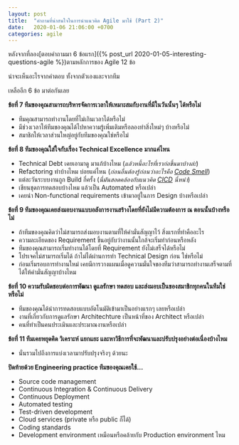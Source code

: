 ```yaml
---
layout: post
title:  "คำถามที่น่าสนใจในการนำแนวคิด Agile มาใช้ (Part 2)"
date:   2020-01-06 21:06:00 +0700
categories: agile
---
```


หลังจากที่ลอง[ตอบคำถามมา 6 ข้อแรก]({% post_url 2020-01-05-interesting-questions-agile %})ตามหลักการของ Agile 12 ข้อ

น่าจะเห็นอะไรจากคำตอบ ทั้งจากตัวเองและจากทีม

เหลืออีก 6 ข้อ มาต่อกันเลย

**ข้อที่ 7 ทีมของคุณสามารถบริหารจัดการเวลาให้เหมาะสมกับงานที่มีในวันนั้นๆ ได้หรือไม่**
- ทีมคุณสามารถทำงานโดยที่ไม่เกินเวลาได้หรือไม่
- มีช่วงเวลาให้ทีมของคุณได้ไปหาความรู้เพิ่มเติมหรือลองทำสิ่งใหม่ๆ บ้างหรือไม่
- สมาชิกให้เวลาส่วนใหญ่อยู่กับทีมของคุณใช่หรือไม่

**ข้อที่ 8 ทีมของคุณใส่ใจกับเรื่อง Technical Excellence มากแค่ไหน**
- Technical Debt เคยเอามาดู มาแก้บ้างไหม (*แล้วหนี้อะไรที่เราก่อขึ้นมาบ้างล่ะ*)
- Refactoring ทำบ้างไหม บ่อยแค่ไหน (*ก่อนอื่นต้องรู้ก่อนว่าอะไรคือ [Code Smell](https://martinfowler.com/bliki/CodeSmell.html)*)
- แต่ละวันระบบงานถูก Build กี่ครั้ง (*นี่มันสอดคล้องกับแนวคิด [CICD](https://www.thoughtworks.com/continuous-integration) นี่หน่า*)
- เขียนชุดการทดสอบบ้างไหม แล้วเป็น Automated หรือเปล่า
- เคยนำ Non-functional requirements เข้ามาอยู่ในการ Design บ้างหรือเปล่า

**ข้อที่ 9 ทีมของคุณเคยส่งมอบงานแบบอลังการงานสร้างโดยที่ยังไม่มีความต้องการ ณ ตอนนั้นบ้างหรือไม่**
- ถ้าทีมของคุณคิดว่าไม่สามารถส่งมอบงานตามที่ให้คำมั่นสัญญาไว้ สิ่งแรกที่ทำคืออะไร
- ความละเอียดของ Requirement ขึ้นอยู่กับว่างานนั้นใกล้จะเริ่มทำก่อนหรือหลัง
- ทีมของคุณสามารถเริ่มทำงานได้โดยที่ Requirement ยังไม่เสร็จได้หรือไม่
- โปรเจคไม่สามารถเริ่มได้ ถ้าไม่ได้ผ่านการทำ Technical Design ก่อน ใช่หรือไม่
- ก่อนเริ่มรอบการทำงานใหม่ เคยมีการวางแผนเมื่อดูความมั่นใจของทีมว่าสามารถทำงานเสร็จตามที่ได้ให้คำมั่นสัญญาบ้างไหม

**ข้อที่ 10 ความรับผิดชอบต่อการพัฒนา ดูแลรักษา ทดสอบ และส่งมอบเป็นของสมาชิกทุกคนในทีมใช่หรือไม่**
- ทีมของคุณได้นำการทดสอบแบบอัตโนมัติเข้ามาเป็นอย่างแรกๆ เลยหรือเปล่า
- งานที่เกี่ยวกับการดูแลรักษา Architechture เป็นหน้าที่ของ Architect หรือเปล่า
- คนที่ทำเป็นคนประเมินและประมาณงานหรือเปล่า

**ข้อที่ 11 ทีมเคยหยุดคิด วิเคราะห์ แยกแยะ และหาวิธีการที่จะพัฒนาและปรับปรุงอย่างต่อเนื่องบ้างไหม**
- นั่นรวมไปถึงการแบ่งเวลามาปรับปรุงจริงๆ ด้วยนะ

**ปิดท้ายด้วย Engineering practice ทีมของคุณเคยใช้...**
- Source code management
- Continuous Integration & Continuous Delivery
- Continuous Deployment
- Automated testing
- Test-driven development
- Cloud services (private หรือ public ก็ได้)
- Coding standards
- Development environment เหมือนหรือคล้ายกับ Production environment ไหม





